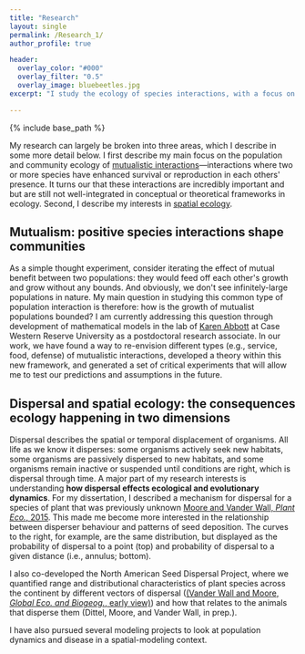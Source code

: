 ```yaml
---
title: "Research"
layout: single
permalink: /Research_1/
author_profile: true

header:
  overlay_color: "#000"
  overlay_filter: "0.5"
  overlay_image: bluebeetles.jpg
excerpt: "I study the ecology of species interactions, with a focus on both  positive species interactions and species interactions across space . . ."

---
```

{% include base_path %}

My research can largely be broken into three areas, which I describe in some more detail below.  I first describe my main focus on the population and community ecology of [mutualistic interactions](#mutualism)&mdash;interactions where two or more species have enhanced survival or reproduction in each others' presence. It turns our that these interactions are incredibly important and but are still not well-integrated in conceptual or theoretical frameworks in  ecology.  Second, I describe my interests in [spatial ecology](#space).


## Mutualism&#58; positive species interactions shape communities <a name="mutualism"></a>

As a simple thought experiment, consider iterating the effect of mutual benefit between two populations: they would feed off each other's growth and grow without any bounds.  And obviously, we don't see infinitely-large populations in nature.  My main question in studying this common type of population interaction is therefore: how is the growth of mutualist populations bounded? I am currently addressing this question through development of mathematical models in the lab of [Karen Abbott](http://www.case.edu/artsci/biol/abbottlab/CWRU/Home.html) at Case Western Reserve University as a postdoctoral research associate.  In our work, we have found a way to re-envision different types (e.g., service, food, defense) of mutualistic interactions, developed a theory within this new framework, and generated a set of critical experiments that will allow me to test our predictions and assumptions in the future.

## Dispersal and spatial ecology&#58; the consequences ecology happening in two dimensions <a name="space"></a>
Dispersal describes the spatial or temporal displacement of organisms.  All life as we know it disperses: some organisms actively seek new habitats, some organisms are passively dispersed to new habitats, and some organisms remain inactive or suspended until conditions are right, which is dispersal through time.  A major part of my research interests is understanding **how dispersal effects ecological and evolutionary dynamics**.  For my dissertation, I described a mechanism for dispersal for a species of plant that was previously unknown [Moore and Vander Wall, *Plant Eco.*, 2015](/Publications#manzdisp).  This made me become more interested in the relationship between disperser behaviour and patterns of seed deposition.  The curves to the right, for example, are the same distribution, but displayed as the probability of dispersal to a point (top) and probability of dispersal to a given distance (i.e., annulus; bottom).

I also co-developed the North American Seed Dispersal Project, where we quantified range and distributional characteristics of plant species across the continent by different vectors of dispersal ([(Vander Wall and Moore, <i>Global Eco. and Biogeog.</i>, early view)](/Publications#manzdisp)) and how that relates to the animals that disperse them (Dittel, Moore, and Vander Wall, in prep.).

I have also pursued several modeling projects to look at population dynamics and disease in a spatial-modeling context.